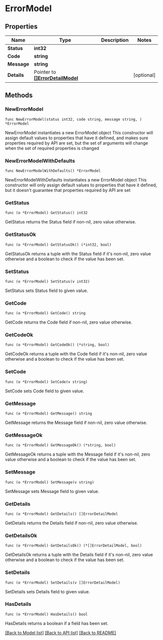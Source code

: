 # ErrorModel

## Properties

Name | Type | Description | Notes
------------ | ------------- | ------------- | -------------
**Status** | **int32** |  | 
**Code** | **string** |  | 
**Message** | **string** |  | 
**Details** | Pointer to [**[]ErrorDetailModel**](ErrorDetailModel.md) |  | [optional] 

## Methods

### NewErrorModel

`func NewErrorModel(status int32, code string, message string, ) *ErrorModel`

NewErrorModel instantiates a new ErrorModel object
This constructor will assign default values to properties that have it defined,
and makes sure properties required by API are set, but the set of arguments
will change when the set of required properties is changed

### NewErrorModelWithDefaults

`func NewErrorModelWithDefaults() *ErrorModel`

NewErrorModelWithDefaults instantiates a new ErrorModel object
This constructor will only assign default values to properties that have it defined,
but it doesn't guarantee that properties required by API are set

### GetStatus

`func (o *ErrorModel) GetStatus() int32`

GetStatus returns the Status field if non-nil, zero value otherwise.

### GetStatusOk

`func (o *ErrorModel) GetStatusOk() (*int32, bool)`

GetStatusOk returns a tuple with the Status field if it's non-nil, zero value otherwise
and a boolean to check if the value has been set.

### SetStatus

`func (o *ErrorModel) SetStatus(v int32)`

SetStatus sets Status field to given value.


### GetCode

`func (o *ErrorModel) GetCode() string`

GetCode returns the Code field if non-nil, zero value otherwise.

### GetCodeOk

`func (o *ErrorModel) GetCodeOk() (*string, bool)`

GetCodeOk returns a tuple with the Code field if it's non-nil, zero value otherwise
and a boolean to check if the value has been set.

### SetCode

`func (o *ErrorModel) SetCode(v string)`

SetCode sets Code field to given value.


### GetMessage

`func (o *ErrorModel) GetMessage() string`

GetMessage returns the Message field if non-nil, zero value otherwise.

### GetMessageOk

`func (o *ErrorModel) GetMessageOk() (*string, bool)`

GetMessageOk returns a tuple with the Message field if it's non-nil, zero value otherwise
and a boolean to check if the value has been set.

### SetMessage

`func (o *ErrorModel) SetMessage(v string)`

SetMessage sets Message field to given value.


### GetDetails

`func (o *ErrorModel) GetDetails() []ErrorDetailModel`

GetDetails returns the Details field if non-nil, zero value otherwise.

### GetDetailsOk

`func (o *ErrorModel) GetDetailsOk() (*[]ErrorDetailModel, bool)`

GetDetailsOk returns a tuple with the Details field if it's non-nil, zero value otherwise
and a boolean to check if the value has been set.

### SetDetails

`func (o *ErrorModel) SetDetails(v []ErrorDetailModel)`

SetDetails sets Details field to given value.

### HasDetails

`func (o *ErrorModel) HasDetails() bool`

HasDetails returns a boolean if a field has been set.


[[Back to Model list]](../README.md#documentation-for-models) [[Back to API list]](../README.md#documentation-for-api-endpoints) [[Back to README]](../README.md)


